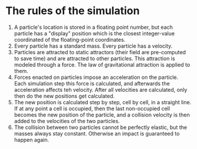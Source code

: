 # The rules of the simulation
1. A particle's location is stored in a floating point number, but each particle has a "display" position which is the closest integer-value coordinated of the floating-point coordinates.
2. Every particle has a standard mass. Every particle has a velocity.
3. Particles are attracted to static attractors (their field are pre-computed to save time) and are attracted to other particles. This attraction is modeled through a force. The law of gravitational attraction is applied to them.
4. Forces enacted on particles impose an acceleration on the particle. Each simulation step this force is calculated, and afterwards the acceleration affects teh velocity. After all velocities are calculated, only then do the new positions get calculated.
5. The new position is calculated step by step, cell by cell, in a straight line. If at any point a cell is occupied, then the last non-occupied cell becomes the new position of the particle, and a collision velocity is then added to the velocities of the two particles.
6. The collision between two particles cannot be perfectly elastic, but the masses always stay constant. Otherwise an impact is guaranteed to happen again.